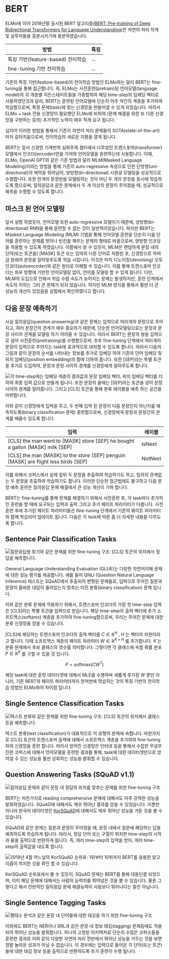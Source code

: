 # BERT

ELMo에 이어 2018년말 출시된 BERT 알고리즘([BERT: Pre-training of Deep Bidirectional Transformers for Language Understanding](https://arxiv.org/pdf/1810.04805.pdf))은 자연어 처리 학계 및 실무자들을 흥분시키기에 충분하였습니다.

|방법|특징|
|-|-|
|특징 기반(feature-based) 전이학습|...|
|fine-tuning 기반 전이학습|...|

기존의 특징 기반(feature-based)의 전이학습 방법인 ELMo와는 달리 BERT는 fine-tuning을 통해 접근합니다. 즉, ELMo는 사전훈련(pretrain)된 언어모델(language model)의 각 계층별 히든스테이트들을 가중합하여 해당 time-step의 임베딩 벡터로 사용하였던것과 달리, BERT는 훈련된 언어모델에 단순히 아주 약간의 계층을 추가하여 학습함으로써, 특정 문제(task)에 맞는 신경망을 만들어낼 수 있게 되었습니다. 따라서 ELMo + task 전용 신경망이 필요했던 ELMo에 비하여 (문제 해결을 위한 또 다른 신경망을 구현하는 등의) 추가적인 노력이 매우 적게 요구 됩니다.

심지어 이러한 방법을 통해서 기존의 자연어 처리 문제들의 SOTA(state-of-the-art)마저 갈아치움으로써, 전이학습의 새로운 지평을 열게 됩니다.

BERT는 앞서 신경망 기계번역 심화주제 챕터에서 다루었던 트랜스포머(transformer) 모델에서 인코더(encoder)만을 가져와 언어모델을 훈련하는데 사용합니다. 이때, ELMo, OpenAI GPT와 같은 기존 방법과 달리 MLM(Masked Language Modeling)이라는 방법을 통해 기존의 auto-regressive 속성으로 인한 단방향(uni-directional)의 제약을 뛰어넘어, 양방향(bi-directional) 시퀀셜 모델링을 성공적으로 수행합니다. 또한 한개의 문장만을 모델링하는 것이 아닌 두 개의 문장을 동시에 학습하도록 함으로써, 질의응답과 같은 문제에서 두 개 이상의 문장이 주어졌을 때, 성공적으로 예측을 수행할 수 있도록 합니다.

## 마스크 된 언어 모델링

앞서 설명 하였듯이, 언어모델 또한 auto-regressive 모델이기 때문에, 양방향(bi-directional) RNN을 통해 훈련할 수 없는 것이 일반적이었습니다. 하지만 BERT는 Masked Language Modeling (MLM) 기법을 통해 언어모델 훈련을 단순히 다음 단어를 훈련하는 문제를 벗어나 빈칸을 채우는 문제의 형태로 바꿈으로써, 양방향 인코딩을 적용할 수 있도록 하였습니다. 이름에서 알 수 있듯이, MLM은 랜덤하게 문장 내의 단어(또는 토큰을) [MASK] 토큰 또는 임의의 다른 단어로 치환한 후, 신경망으로 하여금 원래의 문장을 알아맞추도록 학습 시킵니다. 이것은 마치 디노이징(denoising) 오토인코더(autoencoder)와 같은 원리로 이해할 수 있습니다. 이를 통해 트랜스포머 인코더는 좌우 방향에 기반한 언어모델링 없이, 언어를 모델링 할 수 있게 됩니다. 다만, MLM의 도입으로 인해서 학습 수렴 속도가 늦어지는 문제는 발생하지만, 훈련 단계에서 속도의 저하는 그리 큰 문제가 되지 않습니다. 하지만 MLM 방식을 통해서 훨씬 더 큰 성능의 개선이 있었음을 실험에서 확인하였다고 합니다.

## 다음 문장 예측하기

사실 질의응답(question answering)과 같은 문제는 입력으로 여러개의 문장으로 주어지고, 여러 문장간의 관계가 매우 중요하기 때문에, 단순한 언어모델링으로는 문장과 문장 사이의 관계를 모델링 하기 어려울 수 있습니다. 따라서 BERT는 문장의 쌍을 입력으로 삼아 사전훈련(pretraining)을 수행함으로써, 추후 fine-tuning 단계에서 여러개의 문장이 입력으로 주어지는 task에 효과적으로 대처할 수 있도록 합니다. 따라서 다음의 그림과 같이 문장의 순서를 나타내는 정보를 추가로 임베딩 하여 기존의 단어 임베딩 및 위치 임베딩(position embedding)의 합에 더하여 줍니다. 또한 [SEP]라는 특별 토큰을 추가로 도입하여, 문장과 문장 사이의 경계를 신경망에게 알려주도록 합니다.

![각 time-step에는 임베딩 계층의 결과값과 문장 임베딩 벡터, 위치 임베딩 벡터를 더하여 최종 입력 값으로 만들게 됩니다. 또한 문장의 끝에는 [SEP]라는 토큰을 넣어 문장 사이의 경계를 알려줍니다. 그리고 [CLS] 토큰을 통해 분류 레이블을 예측 하는 공간을 마련합니다.](../assets/15-04-01.png)

이와 같이 신경망에게 입력을 주고, 두 번째 입력 된 문장이 다음 문장인지 아닌지를 예측하도록(binary classification 문제) 훈련함으로써, 신경망에게 문장과 문장간의 관계를 배울수 있도록 합니다.

|입력|레이블|
|-|-|
|[CLS] the man went to [MASK] store [SEP] he bought a gallon [MASK] milk [SEP]|IsNext|
|[CLS] the man [MASK] to the store [SEP] penguin [MASK] are flight less birds [SEP]|NotNext|

이를 위해서 코퍼스에서 실제 앞뒤 두 문장을 추출하여 학습하기도 하고, 임의의 관계없는 두 문장을 추출하여 학습하기도 합니다. 이러한 단순한 접근법에도 불구하고 다음 문장 예측 훈련은 질의응답 문제 해결에서 큰 성능 개선이 기여 합니다.

BERT는 fine-tuning를 통해 문제를 해결하기 위해서 사전훈련 후, 각 task마다 추가적인 훈련을 할 때에 요구되는 입력과 출력 그리고 추가 웨이트 파라미터가 다릅니다. 사전훈련 후에 추가된 웨이트 파라미터들은 fine-tuning 단계에서 기존의 웨이트 파라미터와 함께 학습되어 업데이트 됩니다. 다음은 각 task에 따른 좀 더 자세한 내용을 다루도록 합니다.

## Sentence Pair Classification Tasks

![질문응답쌍 찾기와 같은 문제를 위한 fine-tuning 구조: [CLS] 토큰의 위치에서 정답을 예측합니다.](../assets/15-04-02.png)

General Language Understanding Evaluation (GLUE)는 다양한 자연어이해 문제에 대한 성능 평가를 제공합니다. 예를 들어 QNLI (Question Natural Language Inference) 테스트는 SQuAD에서 추출되어 변형된 문제들로, 입력으로 주어진 질문과 문장이 올바른 대답이 들어있는지 맞추는 이진 분류(binary classification) 문제 입니다.

이와 같은 분류 문제에 적용하기 위해서, 트랜스포머 인코더의 가장 첫 time-step 입력은 [CLS]라는 특별 토큰을 입력으로 받습니다. 해당 time-step의 출력 벡터에 추가 소프트맥스(softamx) 계층을 추가하여 fine-tuning함으로써, 우리는 주어진 문제에 대한 분류 신경망을 얻을 수 있습니다.

[CLS]에 해당하는 트랜스포머 인코더의 출력 벡터를 $C\in\mathbb{R}^H$ , $H$ 는 벡터의 차원이라고 합니다. 이때 소프트맥스 계층의 웨이트 파라미터 $W\in\mathbb{R}^{K\times{H}}$ 를 추가합니다. $K$ 는 분류 문제에서 후보 클래스의 갯수를 의미합니다. 그렇다면 각 클래스에 속할 확률 분포 $P\in\mathbb{R}^K$ 를 구할 수 있을 것 입니다.

$$
    P=\text{softmax}(CW^T)
$$

해당 task에 대한 훈련 데이터셋에 대해서 MLE를 수행하며 새롭게 추가된 $W$ 뿐만 아니라, 기존 BERT의 웨이트 파라미터까지 한꺼번에 학습하는 것이 특징 기반의 전이학습 방법인 ELMo와의 차이점 입니다.

## Single Sentence Classification Tasks

![텍스트 분류와 같은 문제를 위한 fine-tuning 구조: [CLS] 토큰의 위치에서 클래스 등을 예측합니다.](../assets/15-04-03.png)

텍스트 분류(text classification)가 대표적으로 이 유형의 문제에 속합니다. 마찬가지로 [CLS] 토큰의 트랜스포머 출력에 대해서 소프트맥스 계층을 추가하여 fine-tuning하여 신경망을 훈련 합니다. 따라서 얻어진 신경망은 인터넷 등을 통해서 수집한 무궁무진한 코퍼스에 대해서 언어모델을 훈련한 결과를 통해, task에 대한 데이터셋만으로 얻어낼 수 있는 성능을 훨씬 상회하는 성능을 발휘할 수 있습니다.

## Question Answering Tasks (SQuAD v1.1)

![질의응답 문제와 같이 문장 내 정답의 위치를 맞추는 문제를 위한 fine-tuning 구조](../assets/15-04-04.png)

BERT는 마찬가지로 reading comprehensive 문제에 대해서도 아주 강력한 성능을 발휘하였습니다. SQuAD에 대해서도 매우 뛰어난 결과를 얻을 수 있었습니다. 이뿐만 아니라 한국어 데이터셋인 [KorSQuAD](https://korquad.github.io/)에 대해서도 매우 뛰어난 성능을 거둔 것을 볼 수 있습니다.

SQuAD와 같은 문제는 질문과 문장이 주어졌을 때, 문장 내에서 질문에 해당하는 답을 예측하도록 학습하게 됩니다. 따라서, 정답 단어 또는 구절이 위치한 time-step의 시작과 끝을 출력으로 반환하게 됩니다. 즉, 여러 time-step의 입력을 받아, 여러 time-step의 출력값을 내도록 합니다.

![2019년 4월 어느날의 KorSQuAD 순위표: 1위부터 10위까지 BERT를 응용한 알고리즘이 차지한 것을 확인 할 수 있습니다.](../assets/15-04-05.png)

KorSQuAD 순위표에서 볼 수 있듯이, SQuAD 문제는 BERT를 통해 대동단결 되었으며, 이미 해당 문제에 대해서는 사람의 능력치를 뛰어넘은 것을 볼 수 있습니다. <comment> 물론 그렇다고 해서 전반적인 질의응답 문제 해결능력이 사람보다 뛰어나다는 말은 아닙니다. </comment>

## Single Sentence Tagging Tasks

![형태소 분석과 같은 문장 내 단어들에 대한 태깅을 하기 위한 fine-tuning 구조](../assets/15-04-06.png)

이외에도 BERT는 NER이나 SRL과 같은 문장 내 정보 태깅(tagging) 문제등에도 적용되어 뛰어난 성능을 발휘합니다. 하나의 고정된 아키텍쳐로 단순히 수많은 코퍼스들을 훈련한 결과로 이와 같이 다양한 자연어 처리 전반에서 뛰어난 성능을 거두는 것을 보면 정말 놀라운 성과가 아닐 수 없습니다. 이 경우에는 입력으로 들어온 각 단어(또는 토큰)들에 대한 태깅 정보 등을 출력으로 반환하도록 추가 훈련이 수행 됩니다.
